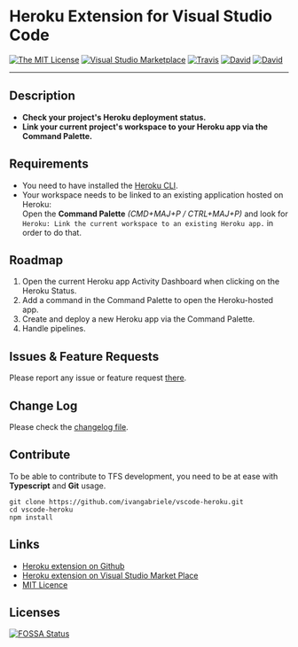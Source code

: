 # Heroku Extension for Visual Studio Code

[![The MIT License](https://img.shields.io/badge/license-MIT-orange.svg?style=flat-square)](http://opensource.org/licenses/MIT)
[![Visual Studio Marketplace](https://vsmarketplacebadge.apphb.com/installs-short/ivangabriele.vscode-heroku.svg?style=flat-square)](https://marketplace.visualstudio.com/items?itemName=ivangabriele.vscode-heroku)
[![Travis](https://img.shields.io/travis/ivangabriele/vscode-heroku.svg?style=flat-square)](https://travis-ci.org/ivangabriele/vscode-heroku)
[![David](https://img.shields.io/david/ivangabriele/vscode-heroku.svg?style=flat-square)](https://david-dm.org/ivangabriele/vscode-heroku?type=dev)
[![David](https://img.shields.io/david/dev/ivangabriele/vscode-heroku.svg?style=flat-square)](https://david-dm.org/ivangabriele/vscode-heroku?type=dev)

---

## Description

- **Check your project's Heroku deployment status.**
- **Link your current project's workspace to your Heroku app via the Command Palette.**

## Requirements

- You need to have installed the [Heroku CLI](https://devcenter.heroku.com/articles/heroku-cli).
- Your workspace needs to be linked to an existing application hosted on Heroku:<br>
  Open the **Command Palette** _(CMD+MAJ+P / CTRL+MAJ+P)_ and look for `Heroku: Link the current workspace
  to an existing Heroku app.` in order to do that.

## Roadmap

1. Open the current Heroku app Activity Dashboard when clicking on the Heroku Status.
2. Add a command in the Command Palette to open the Heroku-hosted app.
3. Create and deploy a new Heroku app via the Command Palette.
4. Handle pipelines.

## Issues & Feature Requests

Please report any issue or feature request [there](https://github.com/ivangabriele/vscode-heroku/issues).

## Change Log

Please check the [changelog file](https://github.com/ivangabriele/vscode-heroku/blob/master/CHANGELOG.md).

## Contribute

To be able to contribute to TFS development, you need to be at ease with **Typescript** and **Git** usage.

    git clone https://github.com/ivangabriele/vscode-heroku.git
    cd vscode-heroku
    npm install

## Links

- [Heroku extension on Github](https://github.com/ivangabriele/vscode-heroku)
- [Heroku extension on Visual Studio Market Place](https://marketplace.visualstudio.com/items/ivangabriele.vscode-heroku)
- [MIT Licence](https://github.com/ivangabriele/vscode-heroku/blob/master/LICENSE)

## Licenses

[![FOSSA Status](https://app.fossa.io/api/projects/git%2Bgithub.com%2Fivangabriele%2Fvscode-heroku.svg?type=large)](https://app.fossa.io/projects/git%2Bgithub.com%2Fivangabriele%2Fvscode-heroku?ref=badge_large)
